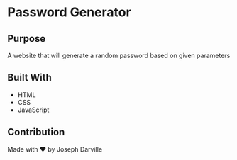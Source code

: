 # Password Generator

## Purpose
A website that will generate a random password based on given parameters

## Built With
* HTML
* CSS
* JavaScript

## Contribution
Made with ❤️ by Joseph Darville
